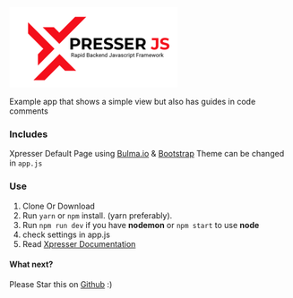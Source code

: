 ![Alt text](public/xjs-logo-black.png "Xpresser Logo")
 
Example app that shows a simple view but also has guides in code comments

### Includes 
Xpresser Default Page using [Bulma.io](https://bulma.io) & [Bootstrap](https://getbootstrap.com)
Theme can be changed in `app.js`

### Use
1. Clone Or Download
2. Run `yarn` or `npm` install. (yarn preferably).
3. Run `npm run dev` if you have **nodemon** or `npm start` to use **node**
4. check settings in app.js
5. Read [Xpresser Documentation](https://www.npmjs.com/package/xpresser)



#### What next?
Please Star this on [Github](https://github.com/xpresserjs/new-app.git) :)